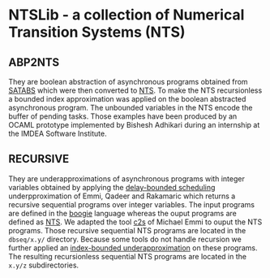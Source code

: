 # NTSLib - a collection of Numerical Transition Systems (NTS) 

## ABP2NTS
 
They are boolean abstraction of asynchronous programs obtained from [SATABS](http://www.cprover.org/satabs/)
which were then converted to [NTS](http://nts.imag.fr/).  To make the NTS recursionless a bounded
index approximation was applied on the boolean abstracted asynchronous program.
The unbounded variables in the NTS encode the buffer of pending tasks.  Those
examples have been produced by an OCAML prototype implemented by Bishesh
Adhikari during an internship at the IMDEA Software Institute.


## RECURSIVE

They are underapproximations of asynchronous programs with integer variables
obtained by applying the [delay-bounded
scheduling](http://dx.doi.org/10.1145/1926385.1926432) underpproximation of
Emmi, Qadeer and Rakamaric which returns a recursive sequential programs over
integer variables. The input programs are defined in the
[boogie](http://research.microsoft.com/en-us/projects/boogie/) language whereas
the ouput programs are defined as [NTS](http://nts.imag.fr/).  We adapted the
tool [c2s](https://github.com/pierreganty/c2s) of Michael Emmi to ouput the NTS
programs. Those recursive sequential NTS programs are located in the `dbseq/x.y/` directory.
Because some tools do not handle recursion we further applied an [index-bounded
underapproximation](http://dx.doi.org/10.1007/978-3-642-36742-7_18) on these
programs. The resulting recursionless sequential NTS programs are located in
the `x.y/z` subdirectories.
